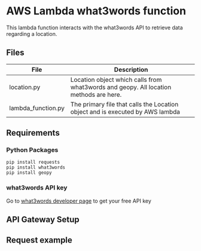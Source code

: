 # AWS Lambda what3words function

This lambda function interacts with the what3words API to retrieve data regarding a location.


## Files

| File | Description |
|--|--|
| location.py | Location object which calls from what3words and geopy. All location methods are here. |
| lambda_function.py | The primary file that calls the Location object and is executed by AWS lambda |


## Requirements
### Python Packages

    pip install requests
    pip install what3words
    pip install geopy

### what3words API key
Go to [what3words developer page](https://developer.what3words.com/public-api) to get your free API key

## API Gateway Setup




## Request example
